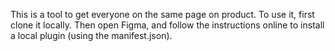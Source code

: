 This is a tool to get everyone on the same page on product. To use it, first clone it locally. Then open Figma, and follow the instructions online to install a local plugin (using the manifest.json). 
